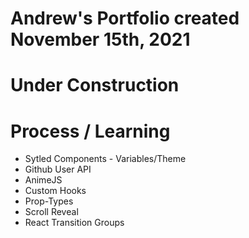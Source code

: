 # Andrew's Portfolio created November 15th, 2021

# Under Construction

# Process / Learning
- Sytled Components - Variables/Theme
- Github User API
- AnimeJS
- Custom Hooks
- Prop-Types
- Scroll Reveal
- React Transition Groups